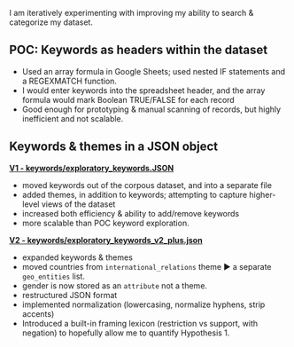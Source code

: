 I am iteratively experimenting with improving my ability to search & categorize my dataset.

## POC: Keywords as headers within the dataset
- Used an array formula in Google Sheets; used nested IF statements and a REGEXMATCH function.
- I would enter keywords into the spreadsheet header, and the array formula would mark Boolean TRUE/FALSE for each record
- Good enough for prototyping & manual scanning of records, but highly inefficient and not scalable.

## Keywords & themes in a JSON object

**[V1 - keywords/exploratory_keywords.JSON](https://github.com/mkm-cdnz/weird-guys/blob/main/keywords/exploratory_keywords.JSON)** 
- moved keywords out of the corpous dataset, and into a separate file
- added themes, in addition to keywords; attempting to capture higher-level views of the dataset
- increased both efficiency & ability to add/remove keywords
- more scalable than POC keyword exploration.

**[V2 - keywords/exploratory_keywords_v2_plus.json](https://github.com/mkm-cdnz/weird-guys/blob/main/keywords/exploratory_keywords_v2_plus.json)**
- expanded keywords & themes
- moved countries from ```international_relations``` theme ▶️ a separate ```geo_entities``` list.
- gender is now stored as an ```attribute``` not a theme.
- restructured JSON format 
- implemented normalization (lowercasing, normalize hyphens, strip accents)
- Introduced a built-in framing lexicon (restriction vs support, with negation) to hopefully allow me to quantify Hypothesis 1.
